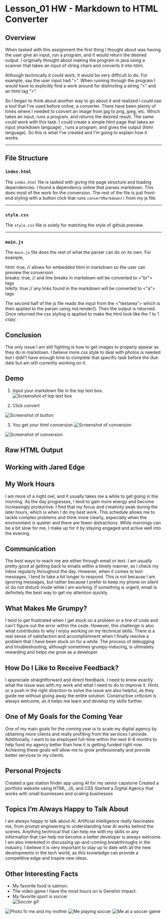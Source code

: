 # Lesson_01 HW - Markdown to HTML Converter

## Overview

When tasked with this assignment the first thing I thought about was having the user give an input, run a program, and it would return the desired output. I originally thought about making the program in java using a scanner that takes an input of string chars and converts it into html.

Although technically it could work, it would be very difficult to do. For example, say the user input had “>”. When running through the program I would have to explicitly find a work around for distincting a string “>” and an html tag “>”.

So I began to think about another way to go about it and realized I could use a tool that I’ve used before online, a converter. There have been plenty of times where I needed to convert an image from jpg to png, jpeg, etc. Which takes an input, runs a program, and returns the desired result. The same could work with this task. I could create a simple html page that takes an input (markdown language) , runs a program, and gives the output (html language). So this is what I’ve created and I'm going to explain how it works.

---

## File Structure

### `index.html`

The `index.html` file is tasked with giving the page structure and loading dependencies. I found a dependency online that parses markdown. This does most of the work for the conversion. The rest of the file is just front-end styling with a button click that runs `convertMarkdown()` from my js file.

---

### `style.css`

The `style.css` file is solely for matching the style of github preview.

---

### `main.js`

The `main.js` file does the rest of what the parser can do on its own. For example,


html: true,   // allows for embedded html in markdown so the user can preview the conversion  
breaks: true, // and line breaks in markdown will be converted to <"br"> tags  
linkify: true // any links found in the markdown will be converted to <"a"> tags 

The second half of the js file reads the input from the <"textarea"> which is then applied to the parser using md.render(). Then the output is returned. Once returned the css styling is applied to make the html look like the 1 to 1 copy.


## Conclusion

The only issue I am still fighting is how to get images to properly appear as they do in markdown. I believe more css style to deal with photos is needed but I didn’t have enough time to complete that specific task before the due date but am still currently working on it.

## Demo

1. Input your markdown file in the top text box. 
![Screenshot of top text box](images/top-text-box.png)

2. Click convert 

![Screenshot of button](images/button.png)

3. You get your html conversion
![Screenshot of conversion](images/conversion-1.png)

![Screenshot of conversion](images/conversion-2.png)

## Raw HTML Output

<h2 id="working-with-jared-edge">Working with Jared Edge</h2>
<h2 id="my-work-hours">My Work Hours</h2>
<p>I am more of a night owl, and it usually takes me a while to get going in the morning. As the day progresses, I tend to gain more energy and become increasingly productive. I find that my focus and creativity peak during the later hours, which is when I do my best work. This schedule allows me to tackle complex problems and think more clearly, especially when the environment is quieter and there are fewer distractions. While mornings can be a bit slow for me, I make up for it by staying engaged and active well into the evening.</p>
<h2 id="communication">Communication</h2>
<p>The best ways to reach me are either through email or text. I am usually pretty good at getting back to emails within a timely manner, as I check my inbox regularly throughout the day. However, when it comes to text messages, I tend to take a bit longer to respond. This is not because I am ignoring messages, but rather because I prefer to keep my phone on silent or do not disturb mode while I am working. If something is urgent, email is definitely the best way to get my attention quickly.</p>
<h2 id="what-makes-me-grumpy-">What Makes Me Grumpy?</h2>
<p>I tend to get frustrated when I get stuck on a problem or a line of code and can&#39;t figure out the error within the code. However, this challenge is also what contributes to why I enjoy working on my technical skills. There is a real sense of satisfaction and accomplishment when I finally resolve a problem that I have been stuck on for a while. The process of debugging and troubleshooting, although sometimes grumpy-inducing, is ultimately rewarding and helps me grow as a developer.</p>
<h2 id="how-do-i-like-to-receive-feedback-">How Do I Like to Receive Feedback?</h2>
<p>I appreciate straightforward and direct feedback. I need to know exactly what the issue was with my work and what I need to do to improve it. Hints or a push in the right direction to solve the issue are also helpful, as they guide me without giving away the entire solution. Constructive criticism is always welcome, as it helps me learn and develop my skills further.</p>
<h2 id="one-of-my-goals-for-the-coming-year">One of My Goals for the Coming Year</h2>
<p>One of my main goals for the coming year is to scale my digital agency by obtaining more clients and really profiting from the services I provide. Additionally, I want to be employed full-time within the next 6-8 months to help fund my agency better than how it is getting funded right now. Achieving these goals will allow me to grow professionally and provide better services to my clients.</p>
<h2 id="personal-projects">Personal Projects</h2>
<p>Created a gas station finder app using AI for my senior capstone
Created a portfolio website using HTML, JS, and CSS
Started a Digital Agency that works with small busniesses and scaling businesses</p>
<h2 id="topics-i-m-always-happy-to-talk-about">Topics I’m Always Happy to Talk About</h2>
<p>I am always happy to talk about AI. Artificial intelligence really fascinates me, from prompt engineering to understanding how AI works behind the scenes. Anything technical that can help me with my skills or any information that can help me become a better developer is always welcome. I am also interested in discussing up-and-coming breakthroughs in the industry. I believe it is very important to stay up to date with all the new developments in the tech world, as this knowledge can provide a competitive edge and inspire new ideas.</p>
<h2 id="other-interesting-facts">Other Interesting Facts</h2>
<ul>
<li>My favorite food is salmon.</li>
<li>The video game I have the most hours on is Genshin Impact.</li>
<li>My favorite sport is soccer<br><img src="https://media2.giphy.com/media/v1.Y2lkPTZjMDliOTUyaHZmZ3o4YXNyenRjMnJyZXY0dTFpYzNwczk4ejB2Z3hubmRhMmlhMSZlcD12MV9naWZzX3NlYXJjaCZjdD1n/WvuTFk2IN7jxoLVDkP/source.gif" alt="Soccer gif"></li>
</ul>
<p><img src="images/IMG_1703.jpeg" alt="Photo fo me and my mother">
<img src="images/IMG_7034.JPG" alt="Me playing soccer">
<img src="images/Chelsea.jpeg" alt="Me at a soccer game"></p>
